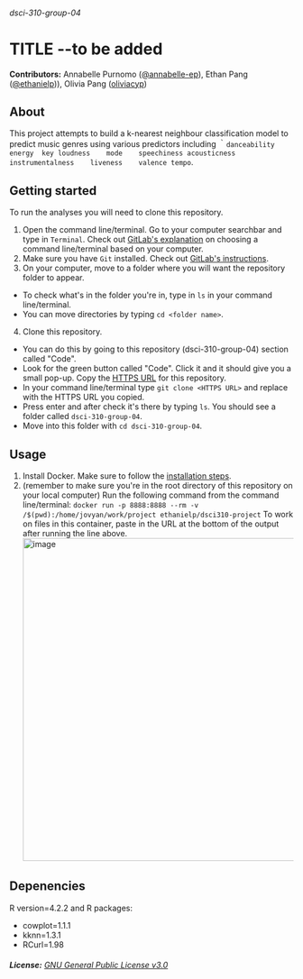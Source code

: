 ###### dsci-310-group-04

# TITLE --to be added

**Contributors:** Annabelle Purnomo ([@annabelle-ep](https://github.com/annabelle-ep)), Ethan Pang ([@ethanielp](https://github.com/ethanielp))), Olivia Pang ([oliviacyp](https://github.com/oliviacyp))

## About
This project attempts to build a k-nearest neighbour classification model to predict music genres using various predictors including ｀`danceability	energy	key	loudness	mode	speechiness	acousticness	instrumentalness	liveness	valence	tempo`.

## Getting started
To run the analyses you will need to clone this repository. 
1. Open the command line/terminal. Go to your computer searchbar and type in `Terminal`. Check out [GitLab's explanation](https://docs.gitlab.com/ee/gitlab-basics/start-using-git.html#choose-a-terminal) on choosing a command line/terminal based on your computer.
2. Make sure you have `Git` installed. Check out [GitLab's instructions](https://docs.gitlab.com/ee/topics/git/how_to_install_git/index.html).
3. On your computer, move to a folder where you will want the repository folder to appear. 
- To check what's in the folder you're in, type in `ls` in your command line/terminal.
- You can move directories by typing `cd <folder name>`. 
4. Clone this repository. 
- You can do this by going to this repository (dsci-310-group-04) section called "Code". 
- Look for the green button called "Code". Click it and it should give you a small pop-up. Copy the [HTTPS URL](https://github.com/annabelle-ep/dsci-310-group-04.git) for this repository. 
- In your command line/terminal type ``git clone <HTTPS URL>`` and replace <HTTPS URL> with the HTTPS URL you copied. 
- Press enter and after check it's there by typing `ls`. You should see a folder called `dsci-310-group-04`.
- Move into this folder with ``cd dsci-310-group-04``. 

## Usage
1. Install Docker. Make sure to follow the [installation steps](https://docs.docker.com/engine/install/).
2. (remember to make sure you're in the root directory of this repository on your local computer) Run the following command from the command line/terminal: 
`docker run -p 8888:8888 --rm -v /$(pwd):/home/jovyan/work/project ethanielp/dsci310-project`
  To work on files in this container, paste in the URL at the bottom of the output after running the line above. <img width="573" alt="image" src="https://user-images.githubusercontent.com/87722418/219476602-b568e21d-9dcf-4377-a1c5-0146c8fe2451.png">

## Depenencies
  R version=4.2.2 and R packages: 
- cowplot=1.1.1
- kknn=1.3.1
- RCurl=1.98

###### **License:** [GNU General Public License v3.0](https://www.gnu.org/licenses/gpl-3.0.en.html)
